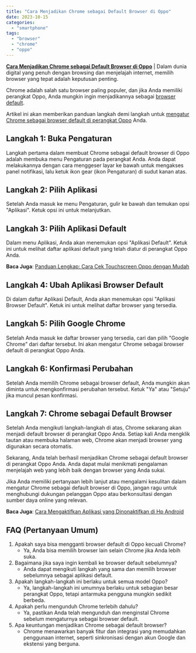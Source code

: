 ```yaml
---
title: "Cara Menjadikan Chrome sebagai Default Browser di Oppo"
date: 2023-10-15
categories: 
  - "smartphone"
tags: 
  - "browser"
  - "chrome"
  - "oppo"
---
```


[**Cara Menjadikan Chrome sebagai Default Browser di Oppo**](https://ajiekusumadhany.com/cara-menjadikan-chrome-sebagai-default-browser-di-oppo/) | Dalam dunia digital yang penuh dengan browsing dan menjelajah internet, memilih browser yang tepat adalah keputusan penting.

Chrome adalah salah satu browser paling populer, dan jika Anda memiliki perangkat Oppo, Anda mungkin ingin menjadikannya sebagai [browser default](https://ajiekusumadhany.com/cara-menjadikan-chrome-sebagai-default-browser-di-oppo/).

Artikel ini akan memberikan panduan langkah demi langkah untuk [mengatur Chrome sebagai browser default di perangkat Oppo](https://ajiekusumadhany.com/cara-menjadikan-chrome-sebagai-default-browser-di-oppo/) Anda.

## Langkah 1: Buka Pengaturan

Langkah pertama dalam membuat Chrome sebagai default browser di Oppo adalah membuka menu Pengaturan pada perangkat Anda. Anda dapat melakukannya dengan cara menggeser layar ke bawah untuk mengakses panel notifikasi, lalu ketuk ikon gear (ikon Pengaturan) di sudut kanan atas.

## Langkah 2: Pilih Aplikasi

Setelah Anda masuk ke menu Pengaturan, gulir ke bawah dan temukan opsi "Aplikasi". Ketuk opsi ini untuk melanjutkan.

## Langkah 3: Pilih Aplikasi Default

Dalam menu Aplikasi, Anda akan menemukan opsi "Aplikasi Default". Ketuk ini untuk melihat daftar aplikasi default yang telah diatur di perangkat Oppo Anda.

**Baca Juga**: [Panduan Lengkap: Cara Cek Touchscreen Oppo dengan Mudah](https://ajiekusumadhany.com/cara-cek-touchscreen-oppo/)

## Langkah 4: Ubah Aplikasi Browser Default

Di dalam daftar Aplikasi Default, Anda akan menemukan opsi "Aplikasi Browser Default". Ketuk ini untuk melihat daftar browser yang tersedia.

## Langkah 5: Pilih Google Chrome

Setelah Anda masuk ke daftar browser yang tersedia, cari dan pilih "Google Chrome" dari daftar tersebut. Ini akan mengatur Chrome sebagai browser default di perangkat Oppo Anda.

## Langkah 6: Konfirmasi Perubahan

Setelah Anda memilih Chrome sebagai browser default, Anda mungkin akan diminta untuk mengkonfirmasi perubahan tersebut. Ketuk "Ya" atau "Setuju" jika muncul pesan konfirmasi.

## Langkah 7: Chrome sebagai Default Browser

Setelah Anda mengikuti langkah-langkah di atas, Chrome sekarang akan menjadi default browser di perangkat Oppo Anda. Setiap kali Anda mengklik tautan atau membuka halaman web, Chrome akan menjadi browser yang digunakan secara otomatis.

Sekarang, Anda telah berhasil menjadikan Chrome sebagai default browser di perangkat Oppo Anda. Anda dapat mulai menikmati pengalaman menjelajah web yang lebih baik dengan browser yang Anda sukai.

Jika Anda memiliki pertanyaan lebih lanjut atau mengalami kesulitan dalam mengatur Chrome sebagai default browser di Oppo, jangan ragu untuk menghubungi dukungan pelanggan Oppo atau berkonsultasi dengan sumber daya online yang relevan.

**Baca Juga**: [Cara Mengaktifkan Aplikasi yang Dinonaktifkan di Hp Android](https://ajiekusumadhany.com/cara-mengaktifkan-aplikasi-yang-dinonaktifkan-di-hp-android/)

## FAQ (Pertanyaan Umum)

1. Apakah saya bisa mengganti browser default di Oppo kecuali Chrome?
    - Ya, Anda bisa memilih browser lain selain Chrome jika Anda lebih suka.
2. Bagaimana jika saya ingin kembali ke browser default sebelumnya?
    - Anda dapat mengikuti langkah yang sama dan memilih browser sebelumnya sebagai aplikasi default.
3. Apakah langkah-langkah ini berlaku untuk semua model Oppo?
    - Ya, langkah-langkah ini umumnya berlaku untuk sebagian besar perangkat Oppo, tetapi antarmuka pengguna mungkin sedikit berbeda.
4. Apakah perlu mengunduh Chrome terlebih dahulu?
    - Ya, pastikan Anda telah mengunduh dan menginstal Chrome sebelum mengaturnya sebagai browser default.
5. Apa keuntungan menjadikan Chrome sebagai default browser?
    - Chrome menawarkan banyak fitur dan integrasi yang memudahkan penggunaan internet, seperti sinkronisasi dengan akun Google dan ekstensi yang berguna.
